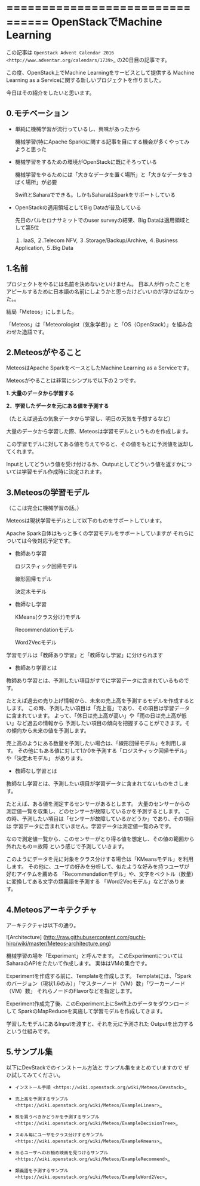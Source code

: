 ================================
OpenStackでMachine Learning
================================

この記事は
`OpenStack Advent Calendar 2016 <http://www.adventar.org/calendars/1739>`_
の20日目の記事です。

この度、OpenStack上でMachine Learningをサービスとして提供する
Machine Learning as a Serviceに関する新しいプロジェクトを作りました。

今日はその紹介をしたいと思います。

0.モチベーション
----------------

* 単純に機械学習が流行っているし、興味があったから

  機械学習(特にApache Spark)に関する記事を目にする機会が多くやってみようと思った

* 機械学習をするための環境がOpenStackに既にそろっている
  
  機械学習をやるためには「大きなデータを置く場所」と「大きなデータをさばく場所」が必要
 
  SwiftとSaharaでできる。しかもSaharaはSparkをサポートしている

* OpenStackの適用領域としてBig Dataが普及している

  先日のバルセロナサミットでのuser surveyの結果、Big Dataは適用領域として第5位
 
  １. IaaS, ２.Telecom NFV, ３.Storage/Backup/Archive, ４.Business Application, ５.Big Data

1.名前
--------

プロジェクトをやるには名前を決めないといけません。
日本人が作ったことをアピールするために日本語の名前にしようかと思ったけどいいのが浮かばなかった。。

結局「Meteos」にしました。

「Meteos」は「Meteorologist（気象学者）」と「OS（OpenStack）」を組み合わせた造語です。

2.Meteosがやること
------------------

MeteosはApache SparkをベースとしたMachine Learning as a Serviceです。

Meteosがやることは非常にシンプルで以下の２つです。

**1. 大量のデータから学習する**

**2．学習したデータを元にある値を予測する**

（たとえば過去の気象データから学習し、明日の天気を予想するなど）

大量のデータから学習した際、Meteosは学習モデルというものを作成します。

この学習モデルに対してある値を与えてやると、その値をもとに予測値を返却してくれます。

Inputとしてどういう値を受け付けるか、Outputとしてどういう値を返すかについては学習モデル作成時に決定されます。

3.Meteosの学習モデル
-------------------

（ここは完全に機械学習の話。）

Meteosは現状学習モデルとして以下のものをサポートしています。

Apache Spark自体はもっと多くの学習モデルをサポートしていますが
それらについては今後対応予定です。

* 教師あり学習

  ロジスティック回帰モデル
  
  線形回帰モデル
  
  決定木モデル

* 教師なし学習

  KMeans(クラス分け)モデル
  
  Recommendationモデル
  
  Word2Vecモデル

学習モデルは「教師あり学習」と「教師なし学習」に分けられます

* 教師あり学習とは

 教師あり学習とは、予測したい項目がすでに学習データに含まれているものです。

 たとえば過去の売り上げ情報から、未来の売上高を予測するモデルを作成するとします。
 この時、予測したい項目は「売上高」であり、その項目は学習データに含まれています。
 よって、「休日は売上高が高い」や「雨の日は売上高が低い」など過去の情報から
 予測したい項目の傾向を把握することができます。その傾向から未来の値を予測します。

 売上高のようにある数量を予測したい場合は、「線形回帰モデル」を利用します。
 その他にもある値に対して1か0を予測する「ロジスティック回帰モデル」や「決定木モデル」
 があります。

* 教師なし学習とは

 教師なし学習とは、予測したい項目が学習データに含まれてないものをさします。

 たとえば、ある値を測定するセンサーがあるとします。
 大量のセンサーからの測定値一覧を収集し、どのセンサーが故障しているかを予測するとします。
 この時、予測したい項目は「センサーが故障しているかどうか」であり、その項目は
 学習データに含まれていません。学習データは測定値一覧のみです。

 なので測定値一覧から、このセンサーがとり得る値を想定し、その値の範囲から外れたもの＝故障
 という感じで予測していきます。

 このようにデータを元に対象をクラス分けする場合は「KMeansモデル」を利用します。
 その他に、ユーザの好みを分析して、似たような好みを持つユーザが好むアイテムを薦める
 「Recommendationモデル」や、文字をベクトル（数量）に変換してある文字の類義語を予測する
 「Word2Vecモデル」などがあります。

4.Meteosアーキテクチャ
-----------------------

アーキテクチャは以下の通り。

![Architecture]
(http://raw.githubusercontent.com/guchi-hiro/wiki/master/Meteos-architecture.png)

機械学習の場を「Experiment」と呼んでます。
このExperimentについてはSaharaのAPIをたたいて作成します。
実体はVMの集合です。

Experimentを作成する前に、Templateを作成します。
Templateには、「Sparkのバージョン（現状1.6のみ）」「マスターノード（VM）数」「ワーカーノード（VM）数」
それらノードのFlavorなどを指定します。

Experiment作成完了後、このExperiment上にSwift上のデータをダウンロードして
SparkのMapReduceを実施して学習モデルを作成してきます。

学習したモデルにあるInputを渡すと、それを元に予測された
Outputを出力するという仕組みです。


5.サンプル集
-------------

以下にDevStackでのインストール方法と
サンプル集をまとめていますので
ぜひ試してみてください。

* `インストール手順 <https://wiki.openstack.org/wiki/Meteos/Devstack>`_

* `売上高を予測するサンプル <https://wiki.openstack.org/wiki/Meteos/ExampleLinear>`_

* `株を買うべきかどうかを予測するサンプル <https://wiki.openstack.org/wiki/Meteos/ExampleDecisionTree>`_

* `スキル毎にユーザをクラス分けするサンプル <https://wiki.openstack.org/wiki/Meteos/ExampleKmeans>`_

* `あるユーザへのお勧め映画を見つけるサンプル <https://wiki.openstack.org/wiki/Meteos/ExampleRecommend>`_

* `類義語を予測するサンプル <https://wiki.openstack.org/wiki/Meteos/ExampleWord2Vec>`_
